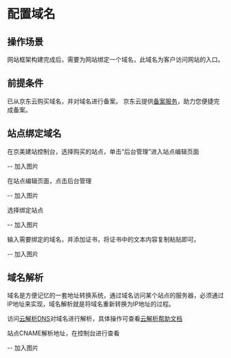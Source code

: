 # 配置域名


## 操作场景
网站框架构建完成后，需要为网站绑定一个域名，此域名为客户访问网站的入口。 

## 前提条件
已从京东云购买域名，并对域名进行备案。 京东云提供[备案服务](https://record-console.jdcloud.com)，助力您便捷完成备案。





## 站点绑定域名


在京美建站控制台，选择购买的站点，单击“后台管理”进入站点编辑页面



-- 加入图片



在站点编辑页面，点击后台管理



-- 加入图片


选择绑定站点


-- 加入图片



输入需要绑定的域名，并添加证书，将证书中的文本内容复制粘贴即可。 


-- 加入图片


## 域名解析

域名是方便记忆的一套地址转换系统，通过域名访问某个站点的服务器，必须通过IP地址来实现，域名解析就是将域名重新转换为IP地址的过程。

访问[云解析DNS](https://www.jdcloud.com/cn/products/jd-cloud-dns)对域名进行解析，具体操作可查看[云解析帮助文档](https://docs.jdcloud.com/cn/jd-cloud-dns/product-overview)


站点CNAME解析地址，在控制台进行查看


-- 加入图片




